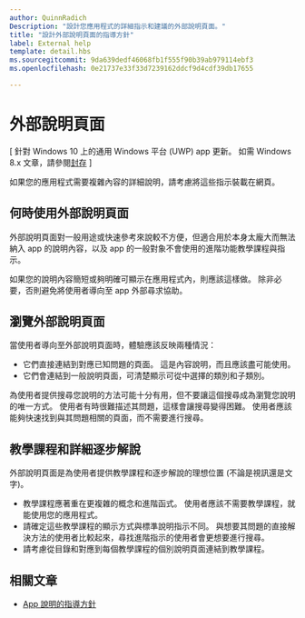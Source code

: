 ```yaml
---
author: QuinnRadich
Description: "設計您應用程式的詳細指示和建議的外部說明頁面。"
title: "設計外部說明頁面的指導方針"
label: External help
template: detail.hbs
ms.sourcegitcommit: 9da639dedf46068fb1f555f90b39ab979114ebf3
ms.openlocfilehash: 0e21737e33f33d7239162ddcf9d4cdf39db17655

---
```


# 外部說明頁面

\[ 針對 Windows 10 上的通用 Windows 平台 (UWP) app 更新。 如需 Windows 8.x 文章，請參閱[封存](http://go.microsoft.com/fwlink/p/?linkid=619132) \]

如果您的應用程式需要複雜內容的詳細說明，請考慮將這些指示裝載在網頁。

## <span id="when_to_use_external_help_pages"></span><span id="WHEN_TO_USE_EXTERNAL_HELP_PAGES"></span>何時使用外部說明頁面

外部說明頁面對一般用途或快速參考來說較不方便，但適合用於本身太龐大而無法納入 app 的說明內容，以及 app 的一般對象不會使用的進階功能教學課程與指示。

如果您的說明內容簡短或夠明確可顯示在應用程式內，則應該這樣做。 除非必要，否則避免將使用者導向至 app 外部尋求協助。

## <span id="navigating_external_help_pages"></span><span id="NAVIGATING_EXTERNAL_HELP_PAGES"></span>瀏覽外部說明頁面

當使用者導向至外部說明頁面時，體驗應該反映兩種情況：
-   它們直接連結到對應已知問題的頁面。 這是內容說明，而且應該盡可能使用。
-   它們會連結到一般說明頁面，可清楚顯示可從中選擇的類別和子類別。

為使用者提供搜尋您說明的方法可能十分有用，但不要讓這個搜尋成為瀏覽您說明的唯一方式。 使用者有時很難描述其問題，這樣會讓搜尋變得困難。 使用者應該能夠快速找到與其問題相關的頁面，而不需要進行搜尋。

## <span id="tutorials_and_detailed_walkthroughs"></span><span id="TUTORIALS_AND_DETAILED_WALKTHROUGHS"></span>教學課程和詳細逐步解說

外部說明頁面是為使用者提供教學課程和逐步解說的理想位置 (不論是視訊還是文字)。
-   教學課程應著重在更複雜的概念和進階函式。 使用者應該不需要教學課程，就能使用您的應用程式。
-   請確定這些教學課程的顯示方式與標準說明指示不同。 與想要其問題的直接解決方法的使用者比較起來，尋找進階指示的使用者會更想要進行搜尋。
-   請考慮從目錄和對應到每個教學課程的個別說明頁面連結到教學課程。

## <span id="related_topics"></span>相關文章

* [App 說明的指導方針](guidelines-for-app-help.md)



<!--HONumber=Jun16_HO4-->


